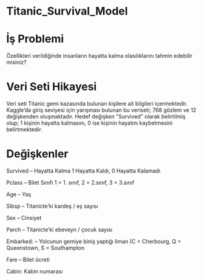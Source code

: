 # Titanic_Survival_Model

# İş Problemi

Özellikleri verildiğinde insanların hayatta kalma
olasılıklarını tahmin edebilir misiniz?

# Veri Seti Hikayesi

Veri seti Titanic gemi kazasında bulunan kişilere ait bilgileri içermektedir.
Kaggle’da giriş seviyesi için yarışması bulunan bu veriseti;
768 gözlem ve 12 değişkenden oluşmaktadır.
Hedef değişken "Survived" olarak belirtilmiş olup;
1 kişinin hayatta kalmasını,
0 ise kişinin hayatını kaybetmesini belirtmektedir.

# Değişkenler

Survived – Hayatta Kalma
1 Hayatta Kaldı, 0 Hayatta Kalamadı

Pclass – Bilet Sınıfı
1 = 1. sınıf, 2 = 2.sınıf, 3 = 3.sınıf

Age – Yaş

Sibsp – Titanicte’ki kardeş / eş sayısı

Sex – Cinsiyet

Parch – Titanicte’ki ebeveyn / çocuk sayısı

Embarked: – Yolcunun gemiye biniş yaptığı liman
(C = Cherbourg, Q = Queenstown, S = Southampton

Fare – Bilet ücreti

Cabin: Kabin numarası
